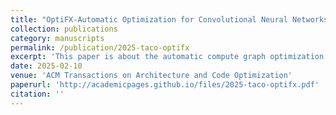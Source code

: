 ```yaml
---
title: "OptiFX-Automatic Optimization for Convolutional Neural Networks with Aggressive Operator Fusion on GPUs"
collection: publications
category: manuscripts
permalink: /publication/2025-taco-optifx
excerpt: 'This paper is about the automatic compute graph optimization.'
date: 2025-02-10
venue: 'ACM Transactions on Architecture and Code Optimization'
paperurl: 'http://academicpages.github.io/files/2025-taco-optifx.pdf'
citation: ''
---
```

